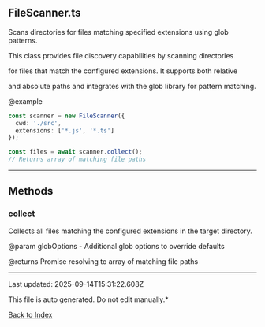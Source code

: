 ## FileScanner.ts





 Scans directories for files matching specified extensions using glob patterns.



 This class provides file discovery capabilities by scanning directories

 for files that match the configured extensions. It supports both relative

 and absolute paths and integrates with the glob library for pattern matching.



 @example

 ```typescript
 const scanner = new FileScanner({
   cwd: './src',
   extensions: ['*.js', '*.ts']
 });

 const files = await scanner.collect();
 // Returns array of matching file paths
 ```
 



---



## Methods



### **collect**

 Collects all files matching the configured extensions in the target directory.



 @param globOptions - Additional glob options to override defaults

 @returns Promise resolving to array of matching file paths

 



---



Last updated: 2025-09-14T15:31:22.608Z



This file is auto generated. Do not edit manually.*



[Back to Index](./index.md)
